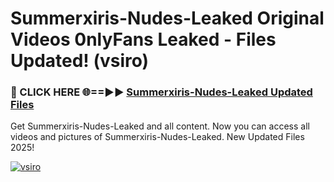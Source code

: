 # Summerxiris-Nudes-Leaked Original Videos 0nlyFans Leaked - Files Updated! (vsiro)

<h3>🔴 CLICK HERE 🌐==►► <a href="https://tinyurl.com/yc6ubb5a" rel="nofollow">Summerxiris-Nudes-Leaked Updated Files</a></h3>

Get Summerxiris-Nudes-Leaked and all content. Now you can access all videos and pictures of Summerxiris-Nudes-Leaked. New Updated Files 2025!

[![vsiro](https://i.imgur.com/7eu0CRL.gif)](https://tinyurl.com/yc6ubb5a)
